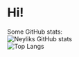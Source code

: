 # Hi!
Some GitHub stats:<br>
![Neyliks GitHub stats](https://github-readme-stats.vercel.app/api?username=neyliks&show_icons=true&theme=tokyonight)<br>
![Top Langs](https://github-readme-stats.vercel.app/api/top-langs/?username=neyliks&layout=compact&show_icons=true&theme=tokyonight)
